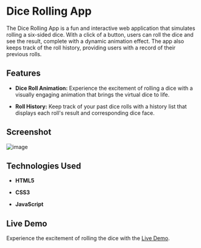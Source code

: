 # Dice Rolling App

The Dice Rolling App is a fun and interactive web application that simulates rolling a six-sided dice. With a click of a button, users can roll the dice and see the result, complete with a dynamic animation effect. The app also keeps track of the roll history, providing users with a record of their previous rolls.

## Features

- **Dice Roll Animation:** Experience the excitement of rolling a dice with a visually engaging animation that brings the virtual dice to life.

- **Roll History:** Keep track of your past dice rolls with a history list that displays each roll's result and corresponding dice face.

## Screenshot
  ![image](https://github.com/chanatinart02/Dice-roll-simulator/assets/125489141/6e3ccb3d-bf24-4ac9-9ed8-40c0d4483835)


## Technologies Used

- **HTML5** 

- **CSS3** 

- **JavaScript** 

## Live Demo

Experience the excitement of rolling the dice with the [Live Demo](https://chanatinart02.github.io/Dice-roll-simulator/).

